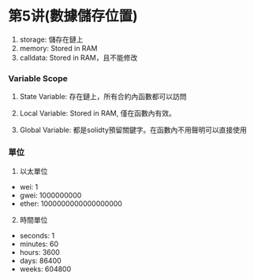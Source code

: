 # 第5讲(數據儲存位置)

1. storage: 儲存在鏈上
2. memory: Stored in RAM
3. calldata: Stored in RAM，且不能修改

### Variable Scope

1. State Variable: 存在鏈上，所有合約內函數都可以訪問

2. Local Variable: Stored in RAM, 僅在函數內有效。

3. Global Variable: 都是solidty預留關鍵字。在函數內不用聲明可以直接使用

### 單位

1. 以太單位

- wei: 1
- gwei: 1000000000
- ether: 1000000000000000000

2. 時間單位

- seconds: 1
- minutes: 60
- hours: 3600
- days: 86400
- weeks: 604800
